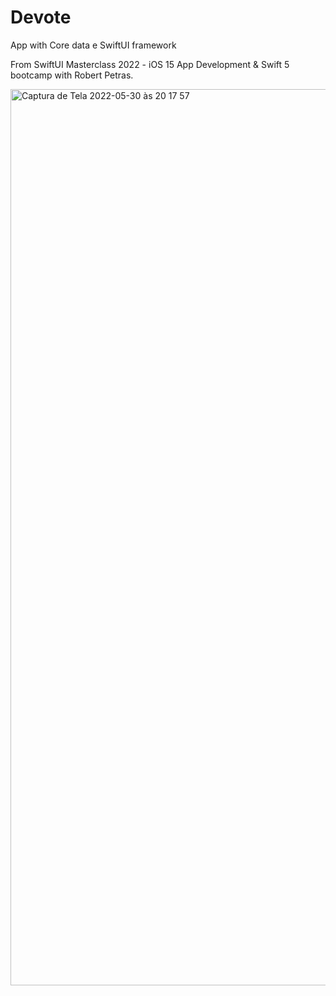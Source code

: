 # Devote

App with Core data e SwiftUI framework

From SwiftUI Masterclass 2022 - iOS 15 App Development & Swift 5 bootcamp with Robert Petras.

<img width="1434" alt="Captura de Tela 2022-05-30 às 20 17 57" src="https://user-images.githubusercontent.com/86902837/171067471-72970459-1647-49a5-a382-15f2a1179ee9.png">
